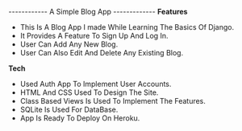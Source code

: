 ------------ A Simple Blog App -------------
 ____Features____
* This Is A Blog App I made While Learning The Basics Of Django.
* It Provides A Feature To Sign Up And Log In.
* User Can Add Any New Blog.
* User Can Also Edit And Delete Any Existing Blog.

 ____Tech____
* Used Auth App To Implement User Accounts.
* HTML And CSS Used To Design The Site.
* Class Based Views Is Used To Implement The Features.
* SQLite Is Used For DataBase.
* App Is Ready To Deploy On Heroku.

